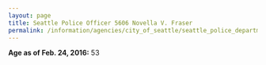 ```yaml
---
layout: page
title: Seattle Police Officer 5606 Novella V. Fraser
permalink: /information/agencies/city_of_seattle/seattle_police_department/copbook/5606/
---
```


**Age as of Feb. 24, 2016:** 53

